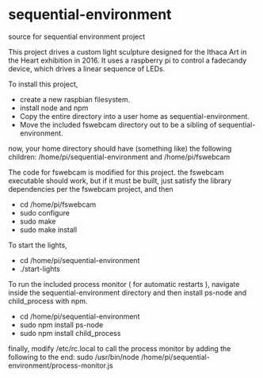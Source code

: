 # sequential-environment
source for sequential environment project

This project drives a custom light sculpture designed for the Ithaca Art in the Heart exhibition in 2016.  It uses a raspberry pi to control a fadecandy device, which drives a linear sequence of LEDs.

To install this project, 
* create a new raspbian filesystem.  
* install node and npm
* Copy the entire directory into a user home as sequential-environment.
* Move the included fswebcam directory out to be a sibling of sequential-environment.

now, your home directory should have (something like) the following children:
/home/pi/sequential-environment
and
/home/pi/fswebcam

The code for fswebcam is modified for this project.  the fswebcam executable should work, but if it must be built, just satisfy the library dependencies per the fswebcam project, and then

* cd /home/pi/fswebcam
* sudo configure
* sudo make
* sudo make install 

To start the lights, 
* cd /home/pi/sequential-environment
* ./start-lights

To run the included process monitor ( for automatic restarts ), navigate inside the sequential-environment directory and then install ps-node and child_process with npm.  

* cd /home/pi/sequential-environment
* sudo npm install ps-node
* sudo npm install child_process

finally, modify /etc/rc.local to call the process monitor by adding the following to the end:
sudo /usr/bin/node /home/pi/sequential-environment/process-monitor.js
